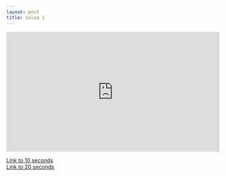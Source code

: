 ```yaml
---
layout: post
title: Salsa 1
---
```


<iframe id="zajecia1" width="560" height="315" src="https://www.youtube.com/embed/emP-JbCJNvY?enablejsapi=1" frameborder="0" enablejsapi="1" allowfullscreen></iframe>

<a href="#" onclick="playerSeekTo('zajecia1', 10); return false;">Link to 10 seconds</a>  
<a href="#" onclick="playerSeekTo('zajecia1', 20); return false;">Link to 20 seconds</a>